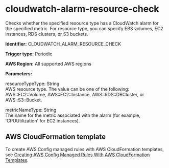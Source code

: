 # cloudwatch\-alarm\-resource\-check<a name="cloudwatch-alarm-resource-check"></a>

Checks whether the specified resource type has a CloudWatch alarm for the specified metric\. For resource type, you can specify EBS volumes, EC2 instances, RDS clusters, or S3 buckets\. 

**Identifier:** CLOUDWATCH\_ALARM\_RESOURCE\_CHECK

**Trigger type:** Periodic

**AWS Region:** All supported AWS regions

**Parameters:**

resourceTypeType: String  
AWS resource type\. The value can be one of the following: AWS::EC2::Volume, AWS::EC2::Instance, AWS::RDS::DBCluster, or AWS::S3::Bucket\.

metricNameType: String  
The name for the metric associated with the alarm \(for example, 'CPUUtilization' for EC2 instances\)\.

## AWS CloudFormation template<a name="w26aac11c31c17b7c57c15"></a>

To create AWS Config managed rules with AWS CloudFormation templates, see [Creating AWS Config Managed Rules With AWS CloudFormation Templates](aws-config-managed-rules-cloudformation-templates.md)\.